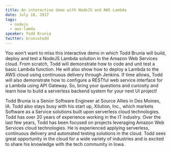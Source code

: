 ```yaml
---
title: An interactive demo with NodeJS and AWS Lambda
date: July 18, 2017
tags:
  - nodejs
  - aws-lamda
speaker: Todd Brunia
twitter: bruniatodd
---
```


You won't want to miss this interactive demo in which Todd Brunia will build,
deploy and test a NodeJS Lambda solution in the Amazon Web Services cloud.
From scratch, Todd will demonstrate how to code and unit test a basic Lambda
function. He will also show how to deploy a Lambda to the AWS cloud using
continuous delivery through Jenkins. If time allows, Todd will also demonstrate
how to configure a RESTful web service interface for a Lambda using API Gateway.
So, bring your questions and curiosity and learn how to build a serverless
backend system for your next UI project!

Todd Brunia is a Senior Software Engineer at Source Allies in Des Moines, IA.
Todd also stays busy with his start up, Xilution, Inc., which markets Software
as a Service solutions built upon serverless cloud technologies. Todd has over
20 years of experience working in the IT industry. Over the last few years,
Todd has been focused on projects leveraging Amazon Web Services cloud technologies.
He is experienced applying serverless, continuous delivery and automated testing
solutions in the cloud. Todd sees great opportunity in the cloud for a wide variety
of industries and is excited to share his knowledge with the tech community in Iowa.